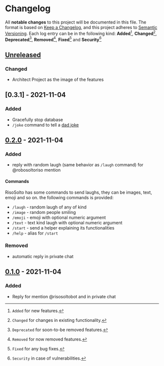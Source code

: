 # Changelog

All **notable changes** to this project will be documented in this file.
The format is based on [Keep a Changelog](https://keepachangelog.com/en/1.0.0/), and this project adheres to [Semantic Versioning](https://semver.org/spec/v2.0.0.html).
Each log entry can be in the following kind: **Added**[^1], **Changed**[^2], **Deprecated**[^3], **Removed**[^4], **Fixed**[^5] and **Security**[^6]

## [Unreleased]

### Changed

- Architect Project as the image of the features

## [0.3.1] - 2021-11-04

### Added

- Gracefully stop database
- `/joke` command to tell a [dad joke](https://icanhazdadjoke.com/api)

## [0.2.0] - 2021-11-04

### Added

- reply with random laugh (same behavior as `/laugh` command) for @robosoltoriso mention

#### Commands

RisoSolto has some commands to send laughs, they can be images, text, emoji and so on. the following commands is provided:

- `/laugh` - random laugh of any of kind
- `/image` - random people smiling
- `/emoji` - emoji with optional numeric argument
- `/text` - text kind laugh with optional numeric argument
- `/start` - send a helper explaining its functionalities
- `/help` - alias for `/start`

### Removed

- automatic reply in private chat

## [0.1.0] - 2021-11-04

### Added

- Reply for mention @risosoltobot and in private chat

[unreleased]: https://github.com/pherval/riso-solto-bot/compare/v0.3.1...HEAD
[0.3.0]: https://github.com/pherval/riso-solto-bot/compare/v0.2.0...v0.3.1
[0.2.0]: https://github.com/pherval/riso-solto-bot/compare/v0.1.0...v0.2.0
[0.1.0]: https://github.com/pherval/riso-solto-bot/releases/tag/v0.1.0

[^1]: `Added` for new features.
[^2]: `Changed` for changes in existing functionality.
[^3]: `Deprecated` for soon-to-be removed features.
[^4]: `Removed` for now removed features.
[^5]: `Fixed` for any bug fixes.
[^6]: `Security` in case of vulnerabilities.
